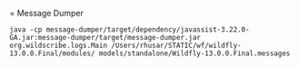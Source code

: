 = Message Dumper

```java -cp message-dumper/target/dependency/javassist-3.22.0-GA.jar:message-dumper/target/message-dumper.jar org.wildscribe.logs.Main /Users/rhusar/STATIC/wf/wildfly-13.0.0.Final/modules/ models/standalone/Wildfly-13.0.0.Final.messages```



